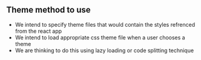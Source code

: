 ## Theme method to use
- We intend to specify theme files that would contain the styles refrenced from the react app
- We intend to load appropriate css theme file when a user chooses a theme
- We are thinking to do this using lazy loading or code splitting technique